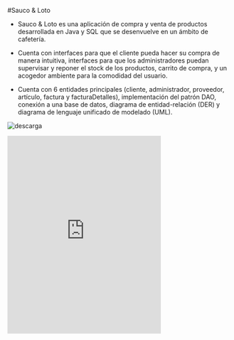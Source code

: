 #Sauco & Loto

- Sauco & Loto es una aplicación de compra y venta de productos desarrollada en Java y SQL que se desenvuelve en un ámbito de cafetería. 

- Cuenta con interfaces para que el cliente pueda hacer su compra de manera intuitiva, interfaces para que los administradores puedan supervisar y reponer el stock de los productos, carrito de compra, y un acogedor ambiente para la comodidad del usuario.

- Cuenta con 6 entidades principales (cliente, administrador, proveedor, artículo, factura y facturaDetalles), implementación del patrón DAO, conexión a una base de datos, diagrama de entidad-relación (DER) y diagrama de lenguaje unificado de modelado (UML).
  
![descarga](https://github.com/limonadademaracuya/Sauco-y-Loto/assets/126106463/798b74d5-9d98-4b4f-ba48-f51fddb2baa4)

<iframe src="https://assets.pinterest.com/ext/embed.html?id=33495590972149405" height="445" width="345" frameborder="0" scrolling="no" ></iframe>


